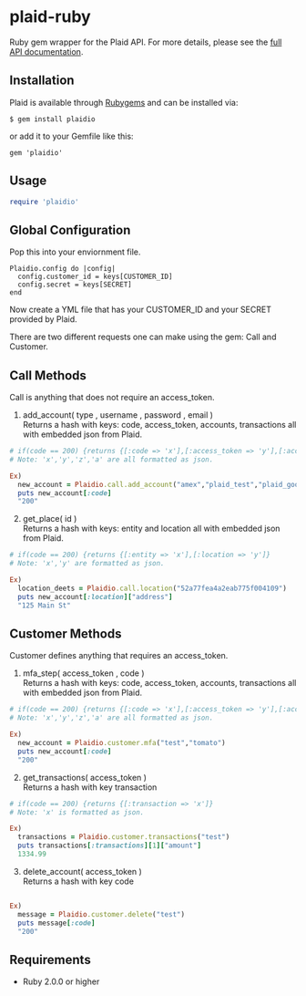 # plaid-ruby

Ruby gem wrapper for the Plaid API. For more details, please see the [full API documentation](https://plaid.com/docs).

## Installation

Plaid is available through [Rubygems](http://rubygems.org/gems/plaidio) and can be installed via:

```
$ gem install plaidio
```

or add it to your Gemfile like this:

```
gem 'plaidio'
```

## Usage

```ruby
require 'plaidio'
```
## Global Configuration
Pop this into your enviornment file.
```
Plaidio.config do |config|
  config.customer_id = keys[CUSTOMER_ID]
  config.secret = keys[SECRET]
end
```

Now create a YML file that has your CUSTOMER_ID and your SECRET provided by Plaid.

There are two different requests one can make using the gem: Call and Customer. 

## Call Methods

Call is anything that does not require an access_token.

1) add_account( type , username , password , email ) <br>
    Returns a hash with keys: code, access_token, accounts, transactions all with embedded json from Plaid.
```ruby
# if(code == 200) {returns {[:code => 'x'],[:access_token => 'y'],[:accounts => 'z'],[:transactions => 'a']}
# Note: 'x','y','z','a' are all formatted as json. 

Ex)
  new_account = Plaidio.call.add_account("amex","plaid_test","plaid_good","test@gmail.com") 
  puts new_account[:code]
  "200"
```
2) get_place( id ) <br>
     Returns a hash with keys: entity and location all with embedded json from Plaid. 
```ruby
# if(code == 200) {returns {[:entity => 'x'],[:location => 'y']}
# Note: 'x','y' are formatted as json. 

Ex)
  location_deets = Plaidio.call.location("52a77fea4a2eab775f004109") 
  puts new_account[:location]["address"]
  "125 Main St"
```

## Customer Methods

Customer defines anything that requires an access_token.  

1) mfa_step( access_token , code ) <br>
    Returns a hash with keys: code, access_token, accounts, transactions all with embedded json from Plaid.
```ruby
# if(code == 200) {returns {[:code => 'x'],[:access_token => 'y'],[:accounts => 'z'],[:transactions => 'a']}
# Note: 'x','y','z','a' are all formatted as json. 

Ex)
  new_account = Plaidio.customer.mfa("test","tomato") 
  puts new_account[:code]
  "200"
```

2) get_transactions( access_token ) <br>
    Returns a hash with key transaction
```ruby
# if(code == 200) {returns {[:transaction => 'x']}
# Note: 'x' is formatted as json. 

Ex)
  transactions = Plaidio.customer.transactions("test") 
  puts transactions[:transactions][1]["amount"]
  1334.99
```

3) delete_account( access_token ) <br>
    Returns a hash with key code
```ruby

Ex)
  message = Plaidio.customer.delete("test") 
  puts message[:code]
  "200"
```

## Requirements

* Ruby 2.0.0 or higher
